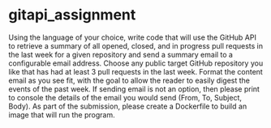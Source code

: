 # gitapi_assignment
Using the language of your choice, write code that will use the GitHub API to retrieve a summary of all opened, closed, and in progress pull requests in the last week for a given repository and send a summary email to a configurable email address. Choose any public target GitHub repository you like that has had at least 3 pull requests in the last week. Format the content email as you see fit, with the goal to allow the reader to easily digest the events of the past week. If sending email is not an option, then please print to console the details of the email you would send (From, To, Subject, Body). As part of the submission, please create a Dockerfile to build an image that will run the program.
